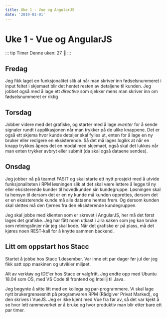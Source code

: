 ```yaml
---
title: Uke 1 - Vue og AngularJS
date: '2019-01-01'
---
```


# Uke 1 - Vue og AngularJS

::: tip Timer
Denne uken: 27 :tada:
:::

## Fredag

Jeg fikk laget en funksjonalitet slik at når man skriver inn fødselsnummeret i input feltet i skjemaet blir det hentet resten av detaljene til kunden. Jeg jobbet også med å lage ett _directive_ som sjekker mens man skriver inn om fødselsnummeret er riktig

## Torsdag

Jobber videre med det grafiske, og starter med å lage _eventer_ for å sende signaler rundt i applikasjonen når man trykker på de ulike knappene. Det er også ett skjema hvor kunde detaljer skal fylles ut, enten for å lage en ny bruker eller redigere en eksisterende. Så det må lages logikk at når en knapp trykkes åpnes det en modal med skjemaet, også skal det lukkes når man enten trykker avbryt eller submit (da skal også dataene sendes).

## Onsdag

Jeg jobber nå på teamet FASIT og skal starte ett nytt prosjekt med å utvide funksjonaliteten i RPM løsningen slik at det skal være lettere å legge til ny eller eksisterende kunder til hovedkunden sin kundegruppe. Løsningen skal ta hensyn til dersom det er en ny kunde må kunden opprettes, dersom det er en eksisterende kunde må alle dataene hentes frem. Og dersom kunden skal slettes må den fjernes fra den eksisterende kundegruppen.

Jeg skal jobbe med klienten som er skrevet i AngularJS, her må det først lages det grafiske. Jeg har fått noen utkast i Jira saken som jeg kan bruke som retningslinjer når jeg skal kode. Når det grafiske er på plass, må det kjøres noen REST-kall for å knytte sammen backend.

## Litt om oppstart hos Stacc

Startet å jobbe hos Stacc 1.desember. Var inne ett par dager før jul der jeg fikk satt opp maskinen og utvikler miljøet.

Alt av verktøy og IDE'er hos Stacc er valgfritt. Jeg endte opp med Ubuntu 18.04 som OS, med VS Code til frontend og Intellij til Java.

Jeg begynte å sitte litt med en kollega og par-programmere. Vi skal lage nytt brukergrensesnitt på programvaren RPM (Rådgiver Privat Marked), og den skrives i VueJS. Jeg er ikke kjent med Vue fra før av, så det var kjekt å se hvor lett rammeverket er å bruke og hvor produktiv man blir etter bare ett par timer.
